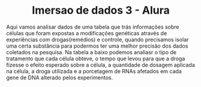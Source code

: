<h1 align="center">Imersao de dados 3 - Alura</h1>

Aqui vamos analisar dados de uma tabela que trás informações sobre células que foram expostas a modificações genéticas através de experiẽncias com drogas(remédios) e controle, quando precisamos isolar uma certa substância para podermos ter uma melhor precisão dos dados coletados na pesquisa. Na tabela a baixo podemos analiasr o tipo de tratamento que cada célula obteve, o tempo que levou para que a droga fizesse o efeito esperado sobre a célula, a quantidade de dosagem aplicada na célula, a droga utilizada e a porcetagem de RNAs afetados em cada gene de DNA alterado pelos experimentos.
